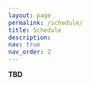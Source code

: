 ```yaml
---
layout: page
permalink: /schedule/
title: Schedule
description:
nav: true
nav_order: 2
---
```

**TBD**

<!-- Please submit questions for our panelists <a href="https://docs.google.com/forms/d/e/1FAIpQLSenmiDfMDOTwh5YZTLcAl8_i9JHtgquENu96XVL5WsCpt7NPQ/viewform?usp=header">here</a>.


| Start Time | Plan | Details |
| :---- | :---- | :---- |
| 9:00 | Openning |  |
| 9:10 | Invited Talk 1 | 35 \+ 15 minutes for Q\&A and discussion |
| 10:00 | Invited Talk 2 | 35 \+ 15 minutes for Q\&A and discussion |
| 10:50 | Break, Informal Discussion, and Networking | 20 minutes break |
| 11:10 | Invited Talk  3 | 35 \+ 15 minutes for Q\&A and discussion |
| 12:00 | Poster Session 1 |  |
| 12:30 | Launch Break |  |
| 13:30 | Invited Talk 4 | 35 \+ 15 minutes for Q\&A and discussion |
| 14:20 | Invited Talk 5 | 35 \+ 15 minutes for Q\&A and discussion |
| 15:10 | Break, Informal Discussion and Networking |  |
| 15:30 | Oral Presentation 1 | 10 \+ 10 minutes for Q\&A and discussion |
| 15:50 | Oral Presentation 2 | 10 \+ 10 minutes for Q\&A and discussion |
| 16:10 | Oral Presentation 3 | 10 \+ 10 minutes for Q\&A and discussion |
| 16:30 | Panel Discussion |  |
| 17:30 | Poster Session 2 |  |
{: .table}
{: .table-striped} -->

<!-- <br> -->
